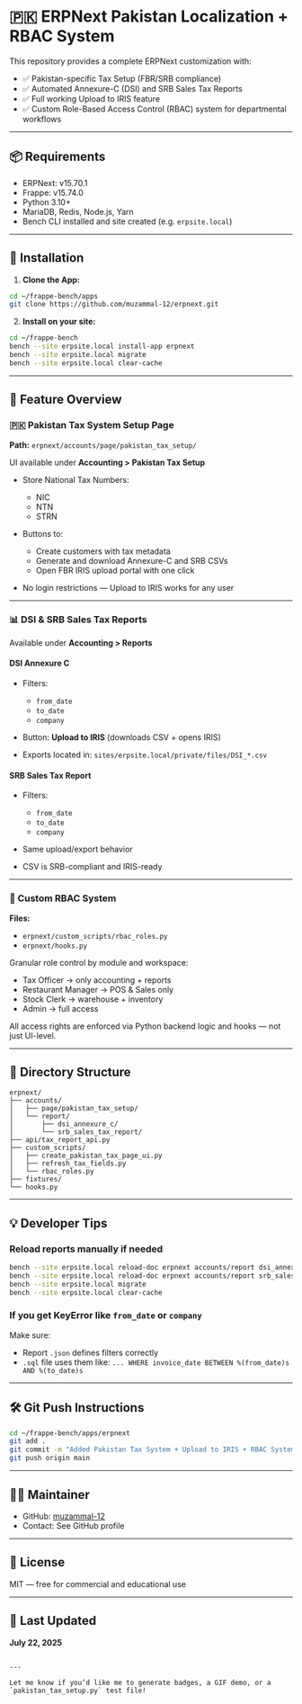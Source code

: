 # 🇵🇰 ERPNext Pakistan Localization + RBAC System

This repository provides a complete ERPNext customization with:

- ✅ Pakistan-specific Tax Setup (FBR/SRB compliance)
- ✅ Automated Annexure-C (DSI) and SRB Sales Tax Reports
- ✅ Full working Upload to IRIS feature
- ✅ Custom Role-Based Access Control (RBAC) system for departmental workflows

---

## 📦 Requirements

- ERPNext: v15.70.1  
- Frappe: v15.74.0  
- Python 3.10+  
- MariaDB, Redis, Node.js, Yarn  
- Bench CLI installed and site created (e.g. `erpsite.local`)

---

## 🔧 Installation

1. **Clone the App:**

```bash
cd ~/frappe-bench/apps
git clone https://github.com/muzammal-12/erpnext.git
````

2. **Install on your site:**

```bash
cd ~/frappe-bench
bench --site erpsite.local install-app erpnext
bench --site erpsite.local migrate
bench --site erpsite.local clear-cache
```

---

## 🧭 Feature Overview

### 🇵🇰 Pakistan Tax System Setup Page

**Path:** `erpnext/accounts/page/pakistan_tax_setup/`

UI available under **Accounting > Pakistan Tax Setup**

* Store National Tax Numbers:

  * NIC
  * NTN
  * STRN
* Buttons to:

  * Create customers with tax metadata
  * Generate and download Annexure-C and SRB CSVs
  * Open FBR IRIS upload portal with one click
* No login restrictions — Upload to IRIS works for any user

---

### 📊 DSI & SRB Sales Tax Reports

Available under **Accounting > Reports**

#### DSI Annexure C

* Filters:

  * `from_date`
  * `to_date`
  * `company`
* Button: **Upload to IRIS** (downloads CSV + opens IRIS)
* Exports located in:
  `sites/erpsite.local/private/files/DSI_*.csv`

#### SRB Sales Tax Report

* Filters:

  * `from_date`
  * `to_date`
  * `company`
* Same upload/export behavior
* CSV is SRB-compliant and IRIS-ready

---

### 🔐 Custom RBAC System

**Files:**

* `erpnext/custom_scripts/rbac_roles.py`
* `erpnext/hooks.py`

Granular role control by module and workspace:

* Tax Officer → only accounting + reports
* Restaurant Manager → POS & Sales only
* Stock Clerk → warehouse + inventory
* Admin → full access

All access rights are enforced via Python backend logic and hooks — not just UI-level.

---

## 🧾 Directory Structure

```
erpnext/
├── accounts/
│   ├── page/pakistan_tax_setup/
│   └── report/
│       ├── dsi_annexure_c/
│       └── srb_sales_tax_report/
├── api/tax_report_api.py
├── custom_scripts/
│   ├── create_pakistan_tax_page_ui.py
│   ├── refresh_tax_fields.py
│   └── rbac_roles.py
├── fixtures/
└── hooks.py
```

---

## 💡 Developer Tips

### Reload reports manually if needed

```bash
bench --site erpsite.local reload-doc erpnext accounts/report dsi_annexure_c
bench --site erpsite.local reload-doc erpnext accounts/report srb_sales_tax_report
bench --site erpsite.local migrate
bench --site erpsite.local clear-cache
```

### If you get KeyError like `from_date` or `company`

Make sure:

* Report `.json` defines filters correctly
* `.sql` file uses them like: `... WHERE invoice_date BETWEEN %(from_date)s AND %(to_date)s`

---

## 🛠 Git Push Instructions

```bash
cd ~/frappe-bench/apps/erpnext
git add .
git commit -m "Added Pakistan Tax System + Upload to IRIS + RBAC System"
git push origin main
```

---

## 🙋‍♂️ Maintainer

* GitHub: [muzammal-12](https://github.com/muzammal-12)
* Contact: See GitHub profile

---

## 📝 License

MIT — free for commercial and educational use

---

## 📅 Last Updated

**July 22, 2025**

```

---

Let me know if you’d like me to generate badges, a GIF demo, or a `pakistan_tax_setup.py` test file!
```
